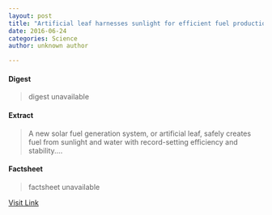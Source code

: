 ```yaml
---
layout: post
title: "Artificial leaf harnesses sunlight for efficient fuel production"
date: 2016-06-24
categories: Science
author: unknown author

---
```



#### Digest
>digest unavailable

#### Extract
>A new solar fuel generation system, or artificial leaf, safely creates fuel from sunlight and water with record-setting efficiency and stability....

#### Factsheet
>factsheet unavailable

[Visit Link](http://www.sciencedaily.com/releases/2015/08/150828142940.htm)


